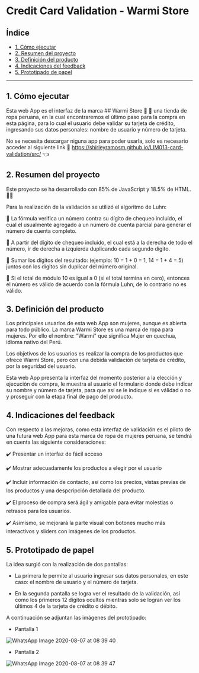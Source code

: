 # Credit Card Validation - Warmi Store

## Índice

* [1. Cómo ejecutar](#1-cómo-ejecutar)
* [2. Resumen del proyecto](#2-resumen-del-proyecto)
* [3. Definición del producto](#3-definicion-del-producto)
* [4. Indicaciones del feedback](#4-indicaciones-del-feedback)
* [5. Prototipado de papel](#5-prototipado-de-papel)
***

## 1. Cómo ejecutar

Esta web App es el interfaz de la marca ## Warmi Store  :bikini: :dress: una tienda de ropa peruana, en la cual encontraremos el último paso para la compra en esta página, para lo cual el usuario debe validar su tarjeta de crédito, ingresando sus datos personales: nombre de usuario y número de tarjeta.

No se necesita descargar niguna app para poder usarla, solo es necesario acceder al siguiente link :link: https://shirleyramosm.github.io/LIM013-card-validation/src/ :point_left:

## 2. Resumen del proyecto

Este proyecto se ha desarrollado con 85% de JavaScript y 18.5% de HTML. :woman_technologist:

Para la realización de la validación se utilizó el algoritmo de Luhn: 

:pushpin: La fórmula verifica un número contra su dígito de chequeo incluido, el cual el usualmente agregado a un número de cuenta parcial para generar el número de cuenta completo. 

:pushpin: A partir del dígito de chequeo incluido, el cual está a la derecha de todo el número, ir de derecha a izquierda duplicando cada segundo dígito.

:pushpin: Sumar los dígitos del resultado: (ejemplo: 10 = 1 + 0 = 1, 14 = 1 + 4 = 5) juntos con los dígitos sin duplicar del número original.

:pushpin: Si el total de módulo 10 es igual a 0 (si el total termina en cero), entonces el número es válido de acuerdo con la fórmula Luhn, de lo contrario no es válido.

## 3. Definición del producto

Los principales usuarios de esta web App son mujeres, aunque es abierta para todo público. La marca Warmi Store es una marca de ropa para mujeres. Por ello el nombre: "Warmi" que significa Mujer en quechua, idioma nativo del Perú.

Los objetivos de los usuarios es realizar la compra de los productos que ofrece Warmi Store, pero con una debida validación de tarjeta de crédito, por la seguridad del usuario.

Esta web App presenta la interfaz del momento posterior a la elección y ejecución de compra, le muestra al usuario el formulario donde debe indicar su nombre y número de tarjeta, para que así se le indique si es válidad o no y proseguir con la etapa final de pago del producto.

## 4. Indicaciones del feedback

Con respecto a las mejoras, como esta interfaz de validación es el piloto de una futura web App para esta marca de ropa de mujeres peruana, se tendrá en cuenta las siguiente consideraciones:

:heavy_check_mark: Presentar un interfaz de fácil acceso

:heavy_check_mark: Mostrar adecuadamente los productos a elegir por el usuario

:heavy_check_mark: Incluir información de contacto, así como los precios, vistas previas de los productos y una despcripción detallada del producto.

:heavy_check_mark: El proceso de compra será ágil y amigable para evitar molestias o retrasos para los usuarios.

:heavy_check_mark: Asimismo, se mejorará la parte visual con botones mucho más interactivos y sliders con imágenes de los productos. 

## 5. Prototipado de papel

La idea surgió con la realización de dos pantallas:
* La primera le permite al usuario ingresar sus datos personales, en este caso: el nombre de usuario y el número de tarjeta.

* En la segunda pantalla se logra ver el resultado de la validación, así como los primeros 12 dígitos ocultos mientras solo se logran ver los últimos 4 de la tarjeta de crédito o débito.

A continuación se adjuntan las imágenes del prototipado: 

* Pantalla 1

![WhatsApp Image 2020-08-07 at 08 39 40](https://user-images.githubusercontent.com/65095938/89656808-bb276480-d891-11ea-8d28-32b28cae47d2.jpeg)


* Pantalla 2

![WhatsApp Image 2020-08-07 at 08 39 47](https://user-images.githubusercontent.com/65095938/89656933-edd15d00-d891-11ea-8785-e5217982111e.jpeg)

